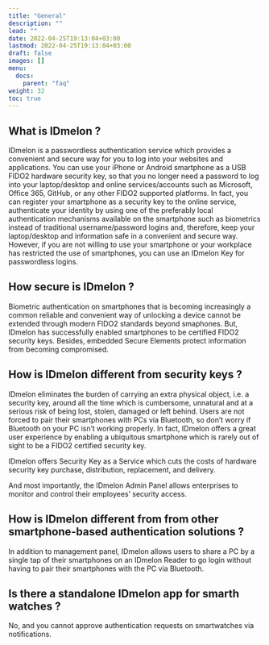 ```yaml
---
title: "General"
description: ""
lead: ""
date: 2022-04-25T19:13:04+03:00
lastmod: 2022-04-25T19:13:04+03:00
draft: false
images: []
menu:
  docs:
    parent: "faq"
weight: 32
toc: true
---
```


## What is IDmelon ?

IDmelon is a passwordless authentication service which provides a convenient and secure way for you to log into your websites and applications.
You can use your iPhone or Android smartphone as a USB FIDO2 hardware security key, so that you no longer need a password to log into your
laptop/desktop and online services/accounts such as Microsoft, Office 365, GitHub, or any other FIDO2 supported platforms.
In fact, you can register your smartphone as a security key to the online service, authenticate your identity by using one of the preferably
local authentication mechanisms available on the smartphone such as biometrics instead of traditional username/password logins and, therefore,
keep your laptop/desktop and information safe in a convenient and secure way.
However, if you are not willing to use your smartphone or your workplace has restricted the use of smartphones, you can use an IDmelon Key for passwordless logins.

## How secure is IDmelon ?

Biometric authentication on smartphones that is becoming increasingly a common reliable and convenient way of unlocking a device cannot be extended
through modern FIDO2 standards beyond smaphones. But, IDmelon has successfully enabled smartphones to be certified FIDO2 security keys.
Besides, embedded Secure Elements protect information from becoming compromised.

## How is IDmelon different from security keys ?

IDmelon eliminates the burden of carrying an extra physical object, i.e. a security key, around all the time which is cumbersome,
unnatural and at a serious risk of being lost, stolen, damaged or left behind. Users are not forced to pair their smartphones with PCs via Bluetooth,
so don’t worry if Bluetooth on your PC isn’t working properly. In fact, IDmelon offers a great user experience by enabling a ubiquitous smartphone
which is rarely out of sight to be a FIDO2 certified security key.

IDmelon offers Security Key as a Service which cuts the costs of hardware security key purchase, distribution, replacement, and delivery.

And most importantly, the IDmelon Admin Panel allows enterprises to monitor and control their employees’ security access.

## How is IDmelon different from from other smartphone-based authentication solutions ?

In addition to management panel, IDmelon allows users to share a PC by a single tap of their smartphones on an IDmelon Reader to go login without having
to pair their smartphones with the PC via Bluetooth.

## Is there a standalone IDmelon app for smarth watches ?

No, and you cannot approve authentication requests on smartwatches via notifications.

